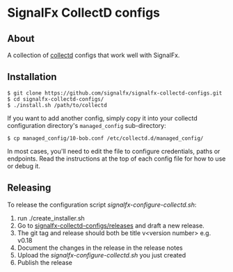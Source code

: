 # SignalFx CollectD configs

## About

A collection of [collectd](http://www.collectd.org) configs that work
well with SignalFx.

## Installation

```
$ git clone https://github.com/signalfx/signalfx-collectd-configs.git
$ cd signalfx-collectd-configs/
$ ./install.sh /path/to/collectd
```

If you want to add another config, simply copy it into your collectd
configuration directory's `managed_config` sub-directory:

```
$ cp managed_config/10-bob.conf /etc/collectd.d/managed_config/
```

In most cases, you'll need to edit the file to configure credentials,
paths or endpoints. Read the instructions at the top of each config file
for how to use or debug it.

## Releasing

To release the configuration script *signalfx-configure-collectd.sh*:
 1. run ./create_installer.sh
 2. Go to [signalfx-collectd-configs/releases](https://github.com/signalfx/signalfx-collectd-configs/releases) and draft a new release. 
 3. The git tag and release should both be title v\<version number\> e.g. v0.18 
 4. Document the changes in the release in the release notes
 5. Upload the *signalfx-configure-collectd.sh* you just created
 6. Publish the release
